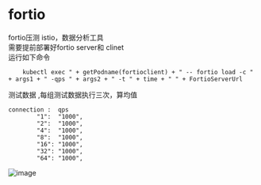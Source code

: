 # fortio
fortio压测 istio，数据分析工具 </br>
需要提前部署好fortio server和 clinet </br>
运行如下命令 
```shell
    kubectl exec " + getPodname(fortioclient) + " -- fortio load -c " + args1 + " -qps " + args2 + " -t " + time + " " + FortioServerUrl
```
测试数据 ,每组测试数据执行三次，算均值 </br>
```shell
connection :  qps
		"1":  "1000",
		"2":  "1000",
		"4":  "1000",
		"8":  "1000",
		"16": "1000",
		"32": "1000",
		"64": "1000",
```

![image](https://user-images.githubusercontent.com/18147157/110070854-d9b4f600-7db5-11eb-90c2-e23e6d6022e0.png)
